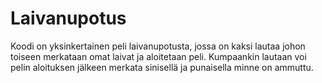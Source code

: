 # Laivanupotus

Koodi on yksinkertainen peli laivanupotusta, jossa on kaksi lautaa johon toiseen merkataan omat laivat ja aloitetaan peli.
Kumpaankin lautaan voi pelin aloituksen jälkeen merkata sinisellä ja punaisella minne on ammuttu.
